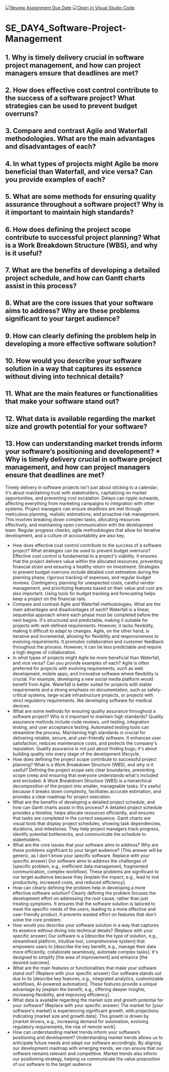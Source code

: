 [![Review Assignment Due Date](https://classroom.github.com/assets/deadline-readme-button-22041afd0340ce965d47ae6ef1cefeee28c7c493a6346c4f15d667ab976d596c.svg)](https://classroom.github.com/a/9pw6JKcu)
[![Open in Visual Studio Code](https://classroom.github.com/assets/open-in-vscode-2e0aaae1b6195c2367325f4f02e2d04e9abb55f0b24a779b69b11b9e10269abc.svg)](https://classroom.github.com/online_ide?assignment_repo_id=18462502&assignment_repo_type=AssignmentRepo)
# SE_DAY4_Software-Project-Management
## 1. Why is timely delivery crucial in software project management, and how can project managers ensure that deadlines are met?
## 2. How does effective cost control contribute to the success of a software project? What strategies can be used to prevent budget overruns?
## 3. Compare and contrast Agile and Waterfall methodologies. What are the main advantages and disadvantages of each?
## 4. In what types of projects might Agile be more beneficial than Waterfall, and vice versa? Can you provide examples of each?
## 5. What are some methods for ensuring quality assurance throughout a software project? Why is it important to maintain high standards?
## 6. How does defining the project scope contribute to successful project planning? What is a Work Breakdown Structure (WBS), and why is it useful?
## 7. What are the benefits of developing a detailed project schedule, and how can Gantt charts assist in this process?
## 8. What are the core issues that your software aims to address? Why are these problems significant to your target audience?
## 9. How can clearly defining the problem help in developing a more effective software solution?
## 10. How would you describe your software solution in a way that captures its essence without diving into technical details?
## 11. What are the main features or functionalities that make your software stand out?
## 12. What data is available regarding the market size and growth potential for your software?
## 13. How can understanding market trends inform your software’s positioning and development?                                                                                         * Why is timely delivery crucial in software project management, and how can project managers ensure that deadlines are met?
   Timely delivery in software projects isn't just about sticking to a calendar; it's about maintaining trust with stakeholders, capitalizing on market opportunities, and preventing cost escalation. Delays can ripple outwards, affecting everything from marketing campaigns to integration with other systems. Project managers can ensure deadlines are met through meticulous planning, realistic estimations, and proactive risk management. This involves breaking down complex tasks, allocating resources effectively, and maintaining open communication with the development team. Regular progress checks, agile methodologies that allow for iterative development, and a culture of accountability are also key.
 * How does effective cost control contribute to the success of a software project? What strategies can be used to prevent budget overruns?
   Effective cost control is fundamental to a project's viability. It ensures that the project delivers value within the allocated resources, preventing financial strain and ensuring a healthy return on investment. Strategies to prevent budget overruns include detailed cost estimation during the planning phase, rigorous tracking of expenses, and regular budget reviews. Contingency planning for unexpected costs, careful vendor management, and prioritizing features based on their value and cost are also important. Using tools for budget tracking and forecasting helps keep a project on the financial rails.
 * Compare and contrast Agile and Waterfall methodologies. What are the main advantages and disadvantages of each?
   Waterfall is a linear, sequential approach where each phase must be completed before the next begins. It's structured and predictable, making it suitable for projects with well-defined requirements. However, it lacks flexibility, making it difficult to adapt to changes. Agile, on the other hand, is iterative and incremental, allowing for flexibility and responsiveness to evolving requirements. It promotes collaboration and customer feedback throughout the process. However, it can be less predictable and require a high degree of collaboration.
 * In what types of projects might Agile be more beneficial than Waterfall, and vice versa? Can you provide examples of each?
   Agile is often preferred for projects with evolving requirements, such as web development, mobile apps, and innovative software where flexibility is crucial. For example, developing a new social media platform would benefit from Agile. Waterfall is better suited for projects with stable requirements and a strong emphasis on documentation, such as safety-critical systems, large-scale infrastructure projects, or projects with strict regulatory requirements, like developing software for medical devices.
 * What are some methods for ensuring quality assurance throughout a software project? Why is it important to maintain high standards?
   Quality assurance methods include code reviews, unit testing, integration testing, and user acceptance testing. Automated testing tools can streamline the process. Maintaining high standards is crucial for delivering reliable, secure, and user-friendly software. It enhances user satisfaction, reduces maintenance costs, and protects the company's reputation. Quality assurance is not just about finding bugs; it's about building quality into every stage of the development lifecycle.
 * How does defining the project scope contribute to successful project planning? What is a Work Breakdown Structure (WBS), and why is it useful?
   Defining the project scope sets clear boundaries, preventing scope creep and ensuring that everyone understands what's included and excluded. A Work Breakdown Structure (WBS) is a hierarchical decomposition of the project into smaller, manageable tasks. It's useful because it breaks down complexity, facilitates accurate estimation, and provides a clear roadmap for project execution.
 * What are the benefits of developing a detailed project schedule, and how can Gantt charts assist in this process?
   A detailed project schedule provides a timeline, helps allocate resources efficiently, and ensures that tasks are completed in the correct sequence. Gantt charts are visual tools that display project schedules, showing task dependencies, durations, and milestones. They help project managers track progress, identify potential bottlenecks, and communicate the schedule to stakeholders.
 * What are the core issues that your software aims to address? Why are these problems significant to your target audience?
   (This answer will be generic, as I don't know your specific software. Replace with your specific answer) Our software aims to address the challenges of [specific problem, e.g., inefficient data management, fragmented communication, complex workflow]. These problems are significant to our target audience because they [explain the impact, e.g., lead to lost productivity, increased costs, and reduced efficiency].
 * How can clearly defining the problem help in developing a more effective software solution?
   Clearly defining the problem focuses the development effort on addressing the root cause, rather than just treating symptoms. It ensures that the software solution is tailored to meet the specific needs of the users, leading to a more effective and user-friendly product. It prevents wasted effort on features that don't solve the core problem.
 * How would you describe your software solution in a way that captures its essence without diving into technical details?
   (Replace with your specific answer) Our software is a [describe the type of solution, e.g., streamlined platform, intuitive tool, comprehensive system] that empowers users to [describe the key benefit, e.g., manage their data more efficiently, collaborate seamlessly, automate complex tasks]. It's designed to simplify [the area of improvement] and enhance [the desired outcome].
 * What are the main features or functionalities that make your software stand out?
   (Replace with your specific answer) Our software stands out due to its [describe key features, e.g., integrated analytics, customizable workflows, AI-powered automation]. These features provide a unique advantage by [explain the benefit, e.g., offering deeper insights, increasing flexibility, and improving efficiency].
 * What data is available regarding the market size and growth potential for your software?
   (Replace with your specific answer) The market for [your software's market] is experiencing significant growth, with projections indicating [market size and growth data]. This growth is driven by [market drivers, e.g., increasing demand for automation, evolving regulatory requirements, the rise of remote work].
 * How can understanding market trends inform your software’s positioning and development?
   Understanding market trends allows us to anticipate future needs and adapt our software accordingly. By aligning our development roadmap with emerging trends, we can ensure that our software remains relevant and competitive. Market trends also inform our positioning strategy, helping us communicate the value proposition of our software to the target audience

